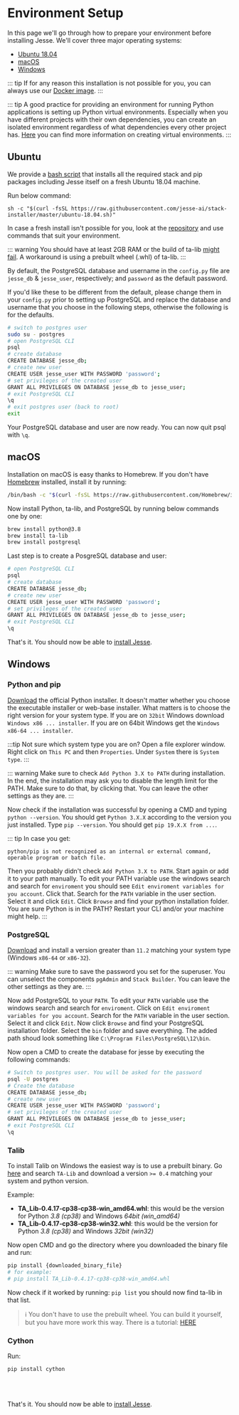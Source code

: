 # Environment Setup

In this page we'll go through how to prepare your environment before installing Jesse. We'll cover three major operating systems:

- [Ubuntu 18.04](/docs/getting-started/environment-setup.html#ubuntu)
- [macOS](/docs/getting-started/environment-setup.html#macos)
- [Windows](/docs/getting-started/environment-setup.html#windows)

::: tip
If for any reason this installation is not possible for you, you can always use our [Docker image](/docs/getting-started/docker.md).
:::

::: tip
A good practice for providing an environment for running Python applications is setting up Python virtual environments. Especially when you have different projects with their own dependencies, you can create an isolated environment regardless of what dependencies every other project has. [Here](https://docs.python.org/3/tutorial/venv.html) you can find more information on creating virtual environments.
:::

## Ubuntu

We provide a [bash script](https://github.com/jesse-ai/stack-installer) that installs all the required stack and pip packages including Jesse itself on a fresh Ubuntu 18.04 machine.

Run below command:

```
sh -c "$(curl -fsSL https://raw.githubusercontent.com/jesse-ai/stack-installer/master/ubuntu-18.04.sh)"
```

In case a fresh install isn't possible for you, look at the [repository](https://github.com/jesse-ai/stack-installer/blob/master/ubuntu-18.04.sh) and use commands that suit your environment.

::: warning
You should have at least 2GB RAM or the build of ta-lib [might fail](https://github.com/mrjbq7/ta-lib/issues/290).
A workaround is using a prebuilt wheel (.whl) of ta-lib.
:::

By default, the PostgreSQL database and username in the `config.py` file are `jesse_db` & `jesse_user`, respectively; and `password` as the default password.

If you'd like these to be different from the default, please change them in your `config.py` prior to setting up PostgreSQL and replace the database and username that you choose in the following steps, otherwise the following is for the defaults.


```sh
# switch to postgres user
sudo su - postgres
# open PostgreSQL CLI
psql
# create database
CREATE DATABASE jesse_db;
# create new user
CREATE USER jesse_user WITH PASSWORD 'password';
# set privileges of the created user
GRANT ALL PRIVILEGES ON DATABASE jesse_db to jesse_user;
# exit PostgreSQL CLI
\q
# exit postgres user (back to root)
exit
```

Your PostgreSQL database and user are now ready. You can now quit psql with `\q`.

## macOS

Installation on macOS is easy thanks to Homebrew. If you don't have [Homebrew](https://brew.sh/) installed, install it by running:
```sh
/bin/bash -c "$(curl -fsSL https://raw.githubusercontent.com/Homebrew/install/master/install.sh)"
```

Now install Python, ta-lib, and PostgreSQL by running below commands one by one:

```sh
brew install python@3.8
brew install ta-lib
brew install postgresql
```

Last step is to create a PosgreSQL database and user:

```sh
# open PostgreSQL CLI
psql
# create database
CREATE DATABASE jesse_db;
# create new user
CREATE USER jesse_user WITH PASSWORD 'password';
# set privileges of the created user
GRANT ALL PRIVILEGES ON DATABASE jesse_db to jesse_user;
# exit PostgreSQL CLI
\q
```

That's it. You should now be able to [install Jesse](/docs/getting-started/#pip-installation).

## Windows

### Python and pip
[Download](https://www.python.org/downloads/windows) the official Python installer. It doesn't matter whether you choose the executable installer or web-base installer. What matters is to choose the right version for your system type. If you are on `32bit` Windows download `Windows x86 ... installer`. If you are on 64bit Windows get the `Windows x86-64 ... installer`.

:::tip
Not sure which system type you are on? Open a file explorer window. Right click on `This PC` and then `Properties`. Under `System` there is `System type`.
:::

::: warning
Make sure to check `Add Python 3.X to PATH` during installation. In the end, the installation may ask you to disable the length limit for the PATH. Make sure to do that, by clicking that. You can leave the other settings as they are.
:::

Now check if the installation was successful by opening a CMD and typing `python --version`. You should get `Python 3.X.X` according to the version you just installed. Type `pip --version`. You should get `pip 19.X.X from ...`.

::: tip
In case you get:
```
python/pip is not recognized as an internal or external command,
operable program or batch file.
```
Then you probably didn't check `Add Python 3.X to PATH`.
Start again or add it to your path manually. To edit your PATH variable use the windows search and search for `enviroment` you should see `Edit enviroment variables for you account`. Click that. Search for the `PATH` variable in the user section. Select it and click `Edit`. Click `Browse` and find your python installation folder.
You are sure Python is in the PATH? Restart your CLI and/or your machine might help.
:::

### PostgreSQL
[Download](https://www.postgresql.org/download/windows) and install a version greater than `11.2` matching your system type (Windows `x86-64` or `x86-32`).

::: warning
Make sure to save the password you set for the superuser.
You can unselect the components `pgAdmin` and `Stack Builder`. You can leave the other settings as they are.
:::

Now add PostgreSQL to your `PATH`.
To edit your `PATH` variable use the windows search and search for `enviroment`. Click on `Edit enviroment variables for you account`. Search for the `PATH` variable in the user section. Select it and click `Edit`. Now click `Browse` and find your PostgreSQL installation folder. Select the `bin` folder and save everything.
The added path shoud look something like `C:\Program Files\PostgreSQL\12\bin`.

Now open a CMD to create the database for jesse by executing the following commands:

```sh
# Switch to postgres user. You will be asked for the password
psql -U postgres
# Create the database
CREATE DATABASE jesse_db;
# create new user
CREATE USER jesse_user WITH PASSWORD 'password';
# set privileges of the created user
GRANT ALL PRIVILEGES ON DATABASE jesse_db to jesse_user;
# exit PostgreSQL CLI
\q
```


### Talib

To install Talib on Windows the easiest way is to use a prebuilt binary.
Go [here](https://www.lfd.uci.edu/~gohlke/pythonlibs/) and search `TA-Lib` and download a version `>= 0.4` matching your system and python version.

Example:
-   **TA_Lib‑0.4.17‑cp38‑cp38‑win_amd64.whl**: this would be the version for Python *3.8 (cp38)* and Windows *64bit (win_amd64)*
-   **TA_Lib‑0.4.17‑cp38‑cp38‑win32.whl**: this would be the version for Python *3.8 (cp38)* and Windows *32bit (win32)*

Now open CMD and go the directory where you downloaded the binary file and run:
```sh
pip install {downloaded_binary_file}
# for example: 
# pip install TA_Lib‑0.4.17‑cp38‑cp38‑win_amd64.whl
```

Now check if it worked by running: `pip list` you should now find ta-lib in that list.

> :information_source: You don't have to use the prebuilt wheel. You can build it yourself, but you have more work this way. There is a tutorial: [HERE](https://github.com/mrjbq7/ta-lib#windows)

### Cython
Run:

```sh
pip install cython
```

<br>
<br>

That's it. You should now be able to [install Jesse](/docs/getting-started/#pip-installation).

